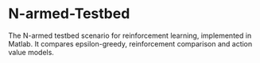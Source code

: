 # N-armed-Testbed
The N-armed testbed scenario for reinforcement learning, implemented in Matlab. It compares epsilon-greedy, reinforcement comparison and action value models.
